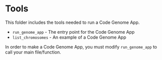 # Tools

This folder includes the tools needed to run a Code Genome App.

* `run_genome_app` - The entry point for the Code Genome App
* `list_chromosomes` - An example of a Code Genome App

In order to make a Code Genome App, you must modify `run_genome_app` to call your main file/function.
